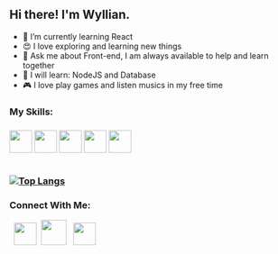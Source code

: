 ## Hi there! I'm Wyllian.




- 🌱 I’m currently learning React
- 😍 I love exploring and learning new things
- 💬 Ask me about Front-end, I am always
  available to help and learn together
- 🚀 I will learn: NodeJS and Database
- 🎮 I love play games and listen musics in my free time

<h3> My Skills: <h3>
<img src="https://img.icons8.com/color/48/000000/javascript--v1.png" width="40"/>
<img src="https://img.icons8.com/color/48/000000/html-5--v1.png" width="40"/>
<img src="https://img.icons8.com/color/48/000000/css3.png"  width="40"/>
<img src="https://img.icons8.com/cute-clipart/64/000000/react-native.png" width="40"/>
<img src="https://img.icons8.com/glyph-neue/64/000000/github.png" width="40"/><br><br>


[![Top Langs](https://github-readme-stats.vercel.app/api/top-langs/?username=WyllianSilveira&layout=compact&text_color=daf7dc&bg_color=151515)](https://github.com/WyllianSilveira/github-readme-stats)<br>

 
<h3> Connect With Me:</h3>
&nbsp; <a href="https://www.linkedin.com/in/wyllian-silveira-calixto-63209a18b/" target="_blank" rel="noopener noreferrer"><img src="https://img.icons8.com/color/48/000000/linkedin.png" width="40"/></a>
&nbsp;<a href="https://api.whatsapp.com/send?phone=5541995291827" rel="nofollow" target="_blank"><img src="https://img.icons8.com/color/48/000000/whatsapp--v6.png" width="45"/></a>
&nbsp; <a href="mailto:wylliansilveira@gmail.com" target="_blank" rel="noopener noreferrer"><img src="https://img.icons8.com/fluency/48/000000/gmail.png" width="40"/></a>



